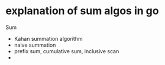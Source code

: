 # explanation of sum algos in go


Sum
- Kahan summation algorithm
- naive summation
- prefix sum, cumulative sum, inclusive scan
- 